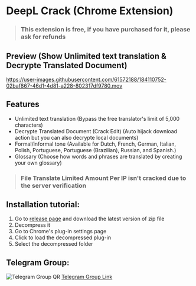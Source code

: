 # DeepL Crack (Chrome Extension)

> ### This extension is free, if you have purchased for it, please ask for refunds

## Preview (Show Unlimited text translation & Decrypte Translated Document)

https://user-images.githubusercontent.com/61572188/184110752-02baf867-46d1-4d81-a228-802317df9780.mov

## Features

- Unlimited text translation (Bypass the free translator's limit of 5,000 characters)
- Decrypte Translated Document (Crack Edit) (Auto hijack download action but you can also decrypte local documents)
- Formal/informal tone (Available for Dutch, French, German, Italian, Polish, Portuguese, Portuguese (Brazilian), Russian, and Spanish.)
- Glossary (Choose how words and phrases are translated by creating your own glossary)

> ### File Translate Limited Amount Per IP isn't cracked due to the server verification

## Installation tutorial:

1. Go to [release page](https://github.com/blueagler/DeepL-Crack/releases) and download the latest version of zip file
2. Decompress it
3. Go to Chrome's plug-in settings page
4. Click to load the decompressed plug-in
5. Select the decompressed folder

## Telegram Group:
![Telegram Group QR](https://user-images.githubusercontent.com/61572188/183508789-3f1e9d8f-44c0-4a12-b6be-c647ecb06a65.jpg)
[Telegram Group Link](https://t.me/DeepL_Crack)
